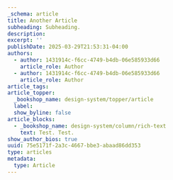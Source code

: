 ```yaml
---
_schema: article
title: Another Article
subheading: Subheading.
description:
excerpt: ''
publishDate: 2025-03-29T21:53:31-04:00
authors:
  - author: 1431914c-f6cc-4749-b4db-06e585933d66
    article_role: Author
  - author: 1431914c-f6cc-4749-b4db-06e585933d66
    article_role: Author
article_tags:
article_topper:
  _bookshop_name: design-system/topper/article
  label:
  show_byline: false
article_blocks:
  - _bookshop_name: design-system/column/rich-text
    text: Test. Test.
show_author_bios: true
uuid: 75e5171f-2a3c-4667-bbe3-abaad86dd353
type: articles
metadata:
  type: Article
---
```

